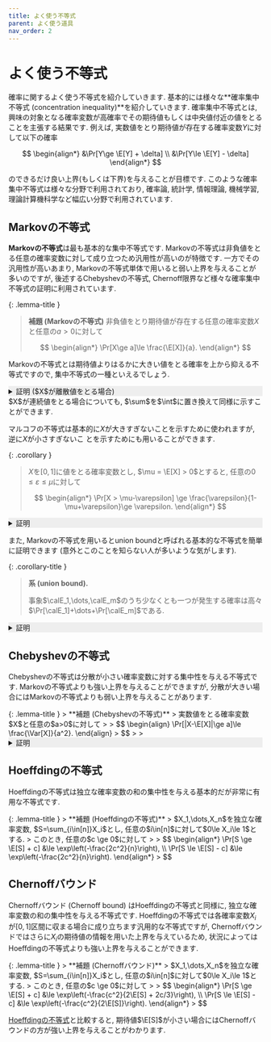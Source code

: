 ```yaml
---
title: よく使う不等式
parent: よく使う道具
nav_order: 2
---
```


# よく使う不等式

確率に関するよく使う不等式を紹介していきます.
基本的には様々な**確率集中不等式 (concentration inequality)**を紹介していきます.
確率集中不等式とは, 興味の対象となる確率変数が高確率でその期待値もしくは中央値付近の値をとることを主張する結果です. 例えば, 実数値をとり期待値が存在する確率変数$Y$に対して以下の確率

$$
\begin{align*}
&\Pr[Y\ge \E[Y] + \delta] \\
&\Pr[Y\le \E[Y] - \delta]
\end{align*}
$$

のできるだけ良い上界(もしくは下界)を与えることが目標です. このような確率集中不等式は様々な分野で利用されており, 確率論, 統計学, 情報理論, 機械学習, 理論計算機科学など幅広い分野で利用されています.

## Markovの不等式
**Markovの不等式**は最も基本的な集中不等式です. Markovの不等式は非負値をとる任意の確率変数に対して成り立つため汎用性が高いのが特徴です. 一方でその汎用性が高いあまり, Markovの不等式単体で用いると弱い上界を与えることが多いのですが, 後述するChebyshevの不等式, Chernoff限界など様々な確率集中不等式の証明に利用されています.


{: .lemma-title }
> **補題 (Markovの不等式)**
> 非負値をとり期待値が存在する任意の確率変数$X$と任意の$a>0$に対して
> 
> $$
  \begin{align*}
    \Pr[X\ge a]\le \frac{\E[X]}{a}.
  \end{align*}
> $$

Markovの不等式とは期待値よりはるかに大きい値をとる確率を上から抑える不等式ですので, 集中不等式の一種といえるでしょう.

<details markdown="1" style="background-color: #eee;">
<summary style="display: list-item">証明 ($X$が離散値をとる場合)</summary>
  期待値の定義より, 任意の$a>0$に対して

  $$
    \begin{align*}
      \E[X]&=\sum_{x\in \supp(X)}x\cdot \Pr[X=x] \\
      &\ge \sum_{x\in\supp(X),x\ge a}x\cdot \Pr[X=x] \\
      &\ge a\cdot \sum_{x\in\supp(X),x\ge a} \Pr[X=x] \\
      &= a\cdot \Pr[X\ge a]
\end{align*}
  $$

  より主張を得る. $\square$

</details>
$X$が連続値をとる場合についても, $\sum$を$\int$に置き換えて同様に示すことができます.

マルコフの不等式は基本的に$X$が大きすぎないことを示すために使われますが, 逆に$X$が小さすぎないこ
とを示すためにも用いることができます.

{: .corollary }
>
> $X$を$[0,1]$に値をとる確率変数とし, $\mu = \E[X] > 0$とすると, 任意の$0\le \varepsilon \le \mu$に対して
> 
> $$
  \begin{align*}
    \Pr[X > \mu-\varepsilon] \ge \frac{\varepsilon}{1-\mu+\varepsilon}\ge \varepsilon.
  \end{align*}
> $$

<details markdown="1" style="background-color: #eee;">
<summary style="display: list-item">証明</summary>
  確率変数$1-X$に対してMarkovの不等式を適用すると

  $$
    \begin{align*}
      \Pr[X \le \mu-\varepsilon] &= \Pr[1-X\ge 1-\mu+\varepsilon] \\
      &\le \frac{1-\mu}{1-\mu+\varepsilon} \\
      &= 1-\frac{\varepsilon}{1-\mu+\varepsilon}
    \end{align*}
  $$
  
  より主張を得る. $\square$
</details>

また, Markovの不等式を用いるとunion boundと呼ばれる基本的な不等式を簡単に証明できます (意外とこのことを知らない人が多いような気がします).

{: .corollary-title }
> **系 (union bound).**
>
> 事象$\calE_1,\dots,\calE_m$のうち少なくとも一つが発生する確率は高々$\Pr[\calE_1]+\dots+\Pr[\calE_m]$である.

<details markdown="1" style="background-color: #eee;">
<summary style="display: list-item">証明</summary>
  事象$\calE_i$の指示確率変数を$\indicator_i$とし, $X = \indicator_1+\dots+\indicator_m$とします.
  つまり, $\calE_i$が発生したら$\indicator_i=1$, そうでなければ$\indicator_i=0$で定まる確率変数を考えます.
  少なくとも一つの事象が発生するということは$X\ge 1$と等しいので, $X$に対するMarkovの不等式より

  $$
    \begin{align*}
      \Pr[\calE_1 \cup \cdots \cup \calE_m] = \Pr[X\ge 1] \le \E[X] = \Pr[\calE_1] + \cdots + \Pr[\calE_m]
    \end{align*}
  $$
  
  となり主張を得ます.

</details>

## Chebyshevの不等式
Chebyshevの不等式は分散が小さい確率変数に対する集中性を与える不等式です. Markovの不等式よりも強い上界を与えることができますが, 分散が大きい場合にはMarkovの不等式よりも弱い上界を与えることがあります.

<div id="chebyshev-inequality" markdown="1">
{: .lemma-title }
> **補題 (Chebyshevの不等式)**
> 実数値をとる確率変数$X$と任意の$a>0$に対して
> 
> $$
  \begin{align}
    \Pr[|X-\E[X]|\ge a]\le \frac{\Var[X]}{a^2}.
  \end{align}
> $$
>
> 
</div>

<details markdown="1" style="background-color: #eee;">
<summary style="display: list-item">証明</summary>
  非負の確率変数$(X-\E[X])^2$に対してMarkovの不等式を適用すると

  $$
    \begin{align*}
      \Pr[|X-\E[X]|\ge a] &= \Pr[(X-\E[X])^2\ge a^2] \\
      &\le \frac{\E[(X-\E[X])^2]}{a^2} \\
      &= \frac{\Var[X]}{a^2}
    \end{align*}
  $$

  より主張を得る. $\square$
</details>

## Hoeffdingの不等式
Hoeffdingの不等式は独立な確率変数の和の集中性を与える基本的だが非常に有用な不等式です. 

<div id="hoeffding-inequality" markdown="1">
{: .lemma-title }
> **補題 (Hoeffdingの不等式)**
> $X_1,\dots,X_n$を独立な確率変数, $S=\sum_{i\in[n]}X_i$とし, 任意の$i\in[n]$に対して$0\le X_i\le 1$とする.
> このとき, 任意の$c \ge 0$に対して
>  
> $$
  \begin{align*}
    \Pr[S \ge \E[S] + c] &\le \exp\left(-\frac{2c^2}{n}\right), \\
    \Pr[S \le \E[S] - c] &\le \exp\left(-\frac{2c^2}{n}\right).
  \end{align*}
> $$
</div>

## Chernoffバウンド
Chernoffバウンド (Chernoff bound) はHoeffdingの不等式と同様に, 独立な確率変数の和の集中性を与える不等式です. Hoeffdingの不等式では各確率変数$X_i$が$[0,1]$区間に収まる場合に成り立ちます汎用的な不等式ですが, Chernoffバウンドではさらに$X_i$の期待値の情報を用いた上界を与えているため, 状況によってはHoeffdingの不等式よりも強い上界を与えることができます.

<div id="chernoffbound" markdown="1">
{: .lemma-title }
> **補題 (Chernoffバウンド)**
> $X_1,\dots,X_n$を独立な確率変数, $S=\sum_{i\in[n]}X_i$とし, 任意の$i\in[n]$に対して$0\le X_i\le 1$とする.
> このとき, 任意の$c \ge 0$に対して
>  
> $$
  \begin{align*}
    \Pr[S \ge \E[S] + c] &\le \exp\left(-\frac{c^2}{2\E[S] + 2c/3}\right), \\
    \Pr[S \le \E[S] - c] &\le \exp\left(-\frac{c^2}{2\E[S]}\right).
  \end{align*}
> $$
</div>

<a href="#hoeffding-inequality">Hoeffdingの不等式</a>と比較すると, 期待値$\E[S]$が小さい場合にはChernoffバウンドの方が強い上界を与えることがわかります.